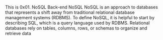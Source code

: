 This is 0x01. NoSQL
Back-end
NoSQL
NoSQL is an approach to databases that represents a shift away from traditional relational database management systems (RDBMS). To define NoSQL, it is helpful to start by describing SQL, which is a query language used by RDBMS. Relational databases rely on tables, columns, rows, or schemas to organize and retrieve data
